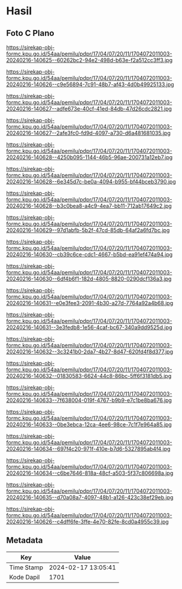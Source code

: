 # Hasil

## Foto C Plano

https://sirekap-obj-formc.kpu.go.id/54aa/pemilu/pdpr/17/04/07/20/11/1704072011003-20240216-140625--60262bc2-94e2-498d-b63e-f2a512cc3ff3.jpg

https://sirekap-obj-formc.kpu.go.id/54aa/pemilu/pdpr/17/04/07/20/11/1704072011003-20240216-140626--c9e56894-7c91-48b7-af43-4d0b49925133.jpg

https://sirekap-obj-formc.kpu.go.id/54aa/pemilu/pdpr/17/04/07/20/11/1704072011003-20240216-140627--adfe673e-40cf-41ed-84db-47d26cdc2821.jpg

https://sirekap-obj-formc.kpu.go.id/54aa/pemilu/pdpr/17/04/07/20/11/1704072011003-20240216-140627--2afe3fc0-fd9d-4097-a730-d6a481681035.jpg

https://sirekap-obj-formc.kpu.go.id/54aa/pemilu/pdpr/17/04/07/20/11/1704072011003-20240216-140628--4250b095-1144-46b5-96ae-200731a12eb7.jpg

https://sirekap-obj-formc.kpu.go.id/54aa/pemilu/pdpr/17/04/07/20/11/1704072011003-20240216-140628--6e345d7c-be0a-4094-b955-bf44bceb3790.jpg

https://sirekap-obj-formc.kpu.go.id/54aa/pemilu/pdpr/17/04/07/20/11/1704072011003-20240216-140628--b3c0bea8-a4c9-4ea7-bb11-712ab17649c2.jpg

https://sirekap-obj-formc.kpu.go.id/54aa/pemilu/pdpr/17/04/07/20/11/1704072011003-20240216-140629--97d1abfb-5b2f-47cd-85db-64af2a6fd7bc.jpg

https://sirekap-obj-formc.kpu.go.id/54aa/pemilu/pdpr/17/04/07/20/11/1704072011003-20240216-140630--cb39c6ce-cdc1-4667-b5bd-ea91ef474a94.jpg

https://sirekap-obj-formc.kpu.go.id/54aa/pemilu/pdpr/17/04/07/20/11/1704072011003-20240216-140630--6df4b6f1-182d-4805-8820-0290dcf136a3.jpg

https://sirekap-obj-formc.kpu.go.id/54aa/pemilu/pdpr/17/04/07/20/11/1704072011003-20240216-140631--e0e3fee3-2091-4b30-a27d-7764a92a4b68.jpg

https://sirekap-obj-formc.kpu.go.id/54aa/pemilu/pdpr/17/04/07/20/11/1704072011003-20240216-140631--3e3fedb8-1e56-4caf-bc67-340a9dd9525d.jpg

https://sirekap-obj-formc.kpu.go.id/54aa/pemilu/pdpr/17/04/07/20/11/1704072011003-20240216-140632--3c3241b0-2da7-4b27-8d47-620fd4f8d377.jpg

https://sirekap-obj-formc.kpu.go.id/54aa/pemilu/pdpr/17/04/07/20/11/1704072011003-20240216-140632--01830583-6624-44c8-86bc-5ff6f3181db5.jpg

https://sirekap-obj-formc.kpu.go.id/54aa/pemilu/pdpr/17/04/07/20/11/1704072011003-20240216-140633--7f638004-019f-4767-b9b9-e7c1be8ba676.jpg

https://sirekap-obj-formc.kpu.go.id/54aa/pemilu/pdpr/17/04/07/20/11/1704072011003-20240216-140633--0be3ebca-12ca-4ee6-98ce-7c1f7e964a85.jpg

https://sirekap-obj-formc.kpu.go.id/54aa/pemilu/pdpr/17/04/07/20/11/1704072011003-20240216-140634--697f4c20-971f-410e-b7d6-5327895ab4f4.jpg

https://sirekap-obj-formc.kpu.go.id/54aa/pemilu/pdpr/17/04/07/20/11/1704072011003-20240216-140634--c6be7646-818a-48cf-a503-5f37c806698a.jpg

https://sirekap-obj-formc.kpu.go.id/54aa/pemilu/pdpr/17/04/07/20/11/1704072011003-20240216-140635--d70a08a7-4097-48b1-a126-423c38ef29eb.jpg

https://sirekap-obj-formc.kpu.go.id/54aa/pemilu/pdpr/17/04/07/20/11/1704072011003-20240216-140626--c4dff6fe-3ffe-4e70-82fe-8cd0a4955c39.jpg


## Metadata

| Key        | Value               |
| ---------- | ------------------- |
| Time Stamp | 2024-02-17 13:05:41 |
| Kode Dapil | 1701                |



